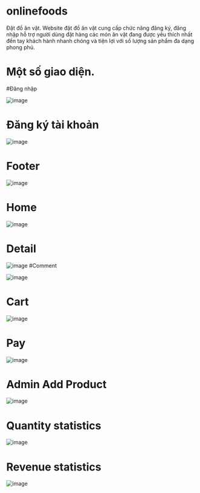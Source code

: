 # onlinefoods
Đặt đồ ăn vặt. 
Website đặt đồ ăn vặt cung cấp chức năng đăng ký, đăng nhập hỗ trợ người dùng đặt hàng các món ăn vặt đang được yêu thích nhất đến tay khách hành nhanh chóng và tiện lợi với số lượng sản phẩm đa dạng phong phú.
# Một số giao diện.

#Đăng nhập




![image](https://user-images.githubusercontent.com/100250934/218962506-a05c3e06-6fb6-420d-9765-4520fdff5f6d.png)
# Đăng ký tài khoản 

![image](https://user-images.githubusercontent.com/100250934/218962733-41c0e82e-15e0-4e23-b05b-2fd2d9a376c8.png)

# Footer 

![image](https://user-images.githubusercontent.com/100250934/218962791-edda9686-66d4-438d-b566-f15c175cd10d.png)
# Home

![image](https://user-images.githubusercontent.com/100250934/218962833-45a1305c-625f-4e6c-b469-7743d55e606d.png)
# Detail

![image](https://user-images.githubusercontent.com/100250934/218962903-c032f801-57be-4325-9a99-6ed3b9d5b93c.png)
#Comment 

![image](https://user-images.githubusercontent.com/100250934/218962939-bfd9c2ed-7bf5-4511-82e0-27cb874d4d0f.png)
# Cart

![image](https://user-images.githubusercontent.com/100250934/218963017-41287f02-d317-4c32-abdd-ba6a74e42a32.png)
# Pay

![image](https://user-images.githubusercontent.com/100250934/218963069-6e45b085-3bf9-44e7-bd72-06caea0672e1.png)
# Admin Add Product
 
 ![image](https://user-images.githubusercontent.com/100250934/218963160-77269ca7-d632-45dc-82db-f388bbd82069.png)
# Quantity statistics

![image](https://user-images.githubusercontent.com/100250934/218963314-b2f53f8c-1441-4d03-a431-cf67448448b7.png)
# Revenue statistics

![image](https://user-images.githubusercontent.com/100250934/218963472-38675ee7-0517-4b6e-a63c-cd8324182e5a.png)

